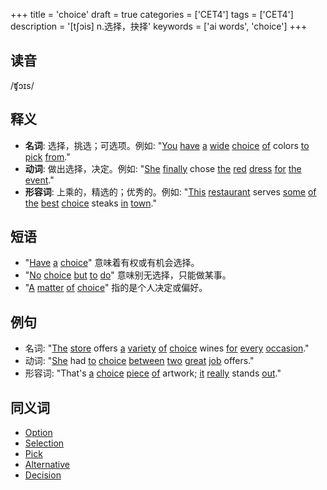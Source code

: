 +++
title = 'choice'
draft = true
categories = ['CET4']
tags = ['CET4']
description = '[t∫ɔis] n.选择，抉择'
keywords = ['ai words', 'choice']
+++

## 读音
/ʧɔɪs/

## 释义
- **名词**: 选择，挑选；可选项。例如: "[You](/post/you/) [have](/post/have/) [a](/post/a/) [wide](/post/wide/) [choice](/post/choice/) [of](/post/of/) colors [to](/post/to/) [pick](/post/pick/) [from](/post/from/)."
- **动词**: 做出选择，决定。例如: "[She](/post/she/) [finally](/post/finally/) chose [the](/post/the/) [red](/post/red/) [dress](/post/dress/) [for](/post/for/) [the](/post/the/) [event](/post/event/)."
- **形容词**: 上乘的，精选的；优秀的。例如: "[This](/post/this/) [restaurant](/post/restaurant/) serves [some](/post/some/) [of](/post/of/) [the](/post/the/) [best](/post/best/) [choice](/post/choice/) steaks [in](/post/in/) [town](/post/town/)."

## 短语
- "[Have](/post/have/) [a](/post/a/) [choice](/post/choice/)" 意味着有权或有机会选择。
- "[No](/post/no/) [choice](/post/choice/) [but](/post/but/) [to](/post/to/) [do](/post/do/)" 意味别无选择，只能做某事。
- "[A](/post/a/) [matter](/post/matter/) [of](/post/of/) [choice](/post/choice/)" 指的是个人决定或偏好。

## 例句
- 名词: "[The](/post/the/) [store](/post/store/) offers [a](/post/a/) [variety](/post/variety/) [of](/post/of/) [choice](/post/choice/) wines [for](/post/for/) [every](/post/every/) [occasion](/post/occasion/)."
- 动词: "[She](/post/she/) had [to](/post/to/) [choice](/post/choice/) [between](/post/between/) [two](/post/two/) [great](/post/great/) [job](/post/job/) offers."
- 形容词: "That's [a](/post/a/) [choice](/post/choice/) [piece](/post/piece/) [of](/post/of/) artwork; [it](/post/it/) [really](/post/really/) stands [out](/post/out/)."

## 同义词
- [Option](/post/option/)
- [Selection](/post/selection/)
- [Pick](/post/pick/)
- [Alternative](/post/alternative/)
- [Decision](/post/decision/)

